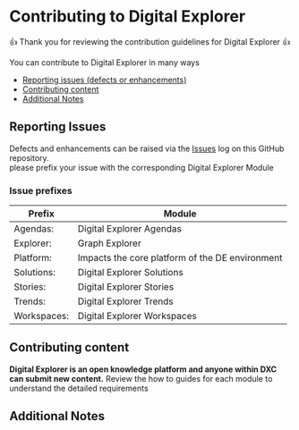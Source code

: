 # Contributing to Digital Explorer


:+1: Thank you for reviewing the contribution guidelines for Digital Explorer :+1:

You can contribute to Digital Explorer in many ways

* [Reporting issues (defects or enhancements)](#Reporting-Issues)
* [Contributing content](#Contributing-content)
* [Additional Notes](#Additional-Notes)


## Reporting Issues
Defects and enhancements can be raised via the [Issues](https://github.dxc.com/DigitalExplorer/Digital-Explorer-Specs/issues) log on this GitHub repository.  
please prefix your issue with the corresponding Digital Explorer Module

### Issue prefixes

|Prefix|Module|
|---|---|
|Agendas:|Digital Explorer Agendas
|Explorer:|Graph Explorer
|Platform:|Impacts the core platform of the DE environment
|Solutions:|Digital Explorer Solutions
|Stories:|Digital Explorer Stories
|Trends:|Digital Explorer Trends
|Workspaces:|Digital Explorer Workspaces 


## Contributing content
**Digital Explorer is an open knowledge platform and anyone within DXC can submit new content.**
Review the how to guides for each module to understand the detailed requirements


## Additional Notes


